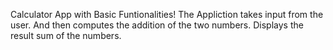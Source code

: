 Calculator App with Basic Funtionalities! 
The Appliction takes input from the user. 
And then computes the addition of the two numbers. 
Displays the result sum of the numbers.
